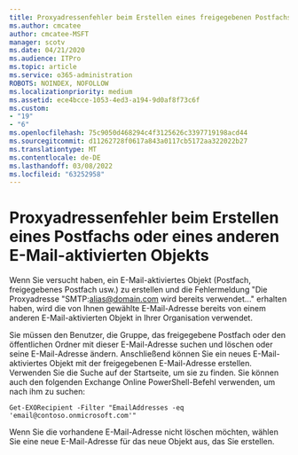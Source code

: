 ```yaml
---
title: Proxyadressenfehler beim Erstellen eines freigegebenen Postfachs
ms.author: cmcatee
author: cmcatee-MSFT
manager: scotv
ms.date: 04/21/2020
ms.audience: ITPro
ms.topic: article
ms.service: o365-administration
ROBOTS: NOINDEX, NOFOLLOW
ms.localizationpriority: medium
ms.assetid: ece4bcce-1053-4ed3-a194-9d0af8f73c6f
ms.custom:
- "19"
- "6"
ms.openlocfilehash: 75c9050d468294c4f3125626c3397719198acd44
ms.sourcegitcommit: d11262728f0617a843a0117cb5172aa322022b27
ms.translationtype: MT
ms.contentlocale: de-DE
ms.lasthandoff: 03/08/2022
ms.locfileid: "63252958"
---
```

# <a name="proxy-address-error-while-creating-a-mailbox-or-other-email-enabled-object"></a>Proxyadressenfehler beim Erstellen eines Postfachs oder eines anderen E-Mail-aktivierten Objekts

Wenn Sie versucht haben, ein E-Mail-aktiviertes Objekt (Postfach, freigegebenes Postfach usw.) zu erstellen und die Fehlermeldung "Die Proxyadresse "SMTP:alias@domain.com wird bereits verwendet..." erhalten haben, wird die von Ihnen gewählte E-Mail-Adresse bereits von einem anderen E-Mail-aktivierten Objekt in Ihrer Organisation verwendet.
  
Sie müssen den Benutzer, die Gruppe, das freigegebene Postfach oder den öffentlichen Ordner mit dieser E-Mail-Adresse suchen und löschen oder seine E-Mail-Adresse ändern. Anschließend können Sie ein neues E-Mail-aktiviertes Objekt mit der freigegebenen E-Mail-Adresse erstellen. Verwenden Sie die Suche auf der Startseite, um sie zu finden. Sie können auch den folgenden Exchange Online PowerShell-Befehl verwenden, um nach ihm zu suchen:

`
    Get-EXORecipient -Filter "EmailAddresses -eq 'email@contoso.onmicrosoft.com'"
`
  
Wenn Sie die vorhandene E-Mail-Adresse nicht löschen möchten, wählen Sie eine neue E-Mail-Adresse für das neue Objekt aus, das Sie erstellen.
  